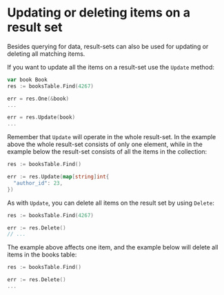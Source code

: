 # Updating or deleting items on a result set

Besides querying for data, result-sets can also be used for updating or
deleting all matching items.

If you want to update all the items on a result-set use the `Update` method:

```go
var book Book
res := booksTable.Find(4267)

err = res.One(&book)
...

err = res.Update(book)
...
```

Remember that `Update` will operate in the whole result-set. In the example
above the whole result-set consists of only one element, while in the example
below the result-set consists of all the items in the collection:

```go
res := booksTable.Find()

err := res.Update(map[string]int{
  "author_id": 23,
})
```

As with `Update`, you can delete all items on the result set by using `Delete`:

```go
res := booksTable.Find(4267)

err := res.Delete()
// ...
```

The example above affects one item, and the example below will delete all items
in the books table:


```go
res := booksTable.Find()

err := res.Delete()
...
```
